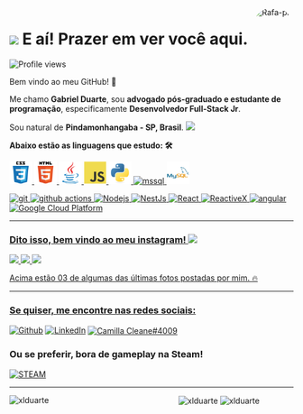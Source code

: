  <div>
  <img align="right" alt="Rafa-pic" height="150" style="border-radius:50px;" src="https://i.picasion.com/pic91/fcc02f479de2b50deeabf0c83173ce7d.gif">
</div>

<h1><img src="https://emojis.slackmojis.com/emojis/images/1531849430/4246/blob-sunglasses.gif?1531849430" width="30"/> E aí! Prazer em ver você aqui.</h1>
<p align="left"> <img src="https://komarev.com/ghpvc/?username=xlduarte&color=blue" alt="Profile views" /> </p>
<p>Bem vindo ao meu GitHub! 💬 </p>
Me chamo <b>Gabriel Duarte</b>, sou <b>advogado pós-graduado e estudante de programação</b>, especificamente <b>Desenvolvedor Full-Stack Jr</b>.
<p>Sou natural de <b>Pindamonhangaba - SP, Brasil</b>. <img src="https://cdn.pixabay.com/photo/2021/03/13/01/27/pixel-art-6090862_960_720.png" width="20"/> </p>

<p><b>Abaixo estão as linguagens que estudo: 🛠</b>
<p align="left"> <a href="https://www.w3schools.com/css/" target="_blank" rel="noreferrer"> <img src="https://raw.githubusercontent.com/devicons/devicon/master/icons/css3/css3-original-wordmark.svg" alt="css3" width="40" height="40"/> </a> <a href="https://www.w3.org/html/" target="_blank" rel="noreferrer"> <img src="https://raw.githubusercontent.com/devicons/devicon/master/icons/html5/html5-original-wordmark.svg" alt="html5" width="40" height="40"/> </a> <a href="https://www.java.com" target="_blank" rel="noreferrer"> <img src="https://raw.githubusercontent.com/devicons/devicon/master/icons/java/java-original.svg" alt="java" width="40" height="40"/> </a> <a href="https://developer.mozilla.org/en-US/docs/Web/JavaScript" target="_blank" rel="noreferrer"> <img src="https://raw.githubusercontent.com/devicons/devicon/master/icons/javascript/javascript-original.svg" alt="javascript" width="40" height="40"/> </a> <a href="https://www.python.org" target="_blank" rel="noreferrer"> <img src="https://raw.githubusercontent.com/devicons/devicon/master/icons/python/python-original.svg" alt="python" width="40" height="40"/> </a> <a href="https://www.microsoft.com/en-us/sql-server" target="_blank" rel="noreferrer"> <img src="https://www.svgrepo.com/show/303229/microsoft-sql-server-logo.svg" alt="mssql" width="40" height="40"/> </a> <a href="https://www.mysql.com/" target="_blank" rel="noreferrer"> <img src="https://raw.githubusercontent.com/devicons/devicon/master/icons/mysql/mysql-original-wordmark.svg" alt="mysql" width="40" height="40"/> </a> <a href="https://www.python.org" target="_blank" rel="noreferrer">
<p>
<img alt="git" src="https://img.shields.io/badge/-Git-F05032?style=flat-square&logo=git&logoColor=white" />
<img alt="github actions" src="https://img.shields.io/badge/-Github_Actions-2088FF?style=flat-square&logo=github-actions&logoColor=white" />
<img alt="Nodejs" src="https://img.shields.io/badge/-Nodejs-43853d?style=flat-square&logo=Node.js&logoColor=white" />
<img alt="NestJs" src="https://img.shields.io/badge/-NestJs-ea2845?style=flat-square&logo=nestjs&logoColor=white" />
<img alt="React" src="https://img.shields.io/badge/-React-45b8d8?style=flat-square&logo=react&logoColor=white" />
<img alt="ReactiveX" src="https://img.shields.io/badge/-RxJs-B7178C?style=flat-square&logo=reactivex&logoColor=white" />
<img alt="angular" src="https://img.shields.io/badge/-Angular-DD0031?style=flat-square&logo=angular&logoColor=white" />
<img alt="Google Cloud Platform" src="https://img.shields.io/badge/-Google_Cloud_Platform-1a73e8?style=flat-square&logo=google-cloud&logoColor=white" />

------------------------

</ul>
<h3>Dito isso, bem vindo ao meu instagram! <img src="https://upload.wikimedia.org/wikipedia/commons/thumb/e/e7/Instagram_logo_2016.svg/1024px-Instagram_logo_2016.svg.png" width="20"/></h3>

<p><img width="200" src="https://i.ibb.co/xXYY6YY/insta1.jpg" /> <img width="200" src="https://i.ibb.co/bBxLfY2/insta3.jpg" /> <img width="200" src="https://i.ibb.co/LQL48sF/leao.jpg" /> </p>

<p>Acima estão 03 de algumas das últimas fotos postadas por mim. 🔥

------------------------

<h3>Se quiser, me encontre nas redes sociais:</h3>
<p><a href="https://github.com/xlDuarte" target="_blank"><img alt="Github" src="https://img.shields.io/badge/GitHub-%2312100E.svg?&style=for-the-badge&logo=Github&logoColor=white" /></a>
<a href="https://www.linkedin.com/in/gabriel-reis-duarte-b48663116/" target="_blank"><img alt="LinkedIn" src="https://img.shields.io/badge/linkedin-%230077B5.svg?&style=for-the-badge&logo=linkedin&logoColor=white" /></a>
<a href="https://discord.gg/xlDuarte#0918" target="blank"><img align="center" src="https://cdn.jsdelivr.net/npm/simple-icons@3.0.1/icons/discord.svg" alt="Camilla Cleane#4009" height="30" width="40" /></a>
 
<h3><b>Ou se preferir, bora de gameplay na Steam!</b></h3> <a href="https://steamcommunity.com/id/xlDuarte" target="_blank"><img alt="STEAM" src="https://upload.wikimedia.org/wikipedia/commons/thumb/8/83/Steam_icon_logo.svg/120px-Steam_icon_logo.svg.png" width="30" /></a>
</p>

------------------------
<div>
<p><img align="left" src="https://github-readme-stats.vercel.app/api/top-langs?username=xlduarte&show_icons=true&locale=en&layout=compact" alt="xlduarte" width="300"/>
<img align="center" src="https://github-readme-stats.vercel.app/api?username=xlduarte&show_icons=true&locale=en" alt="xlduarte" width="300"/>
<img align="center" src="https://github-readme-streak-stats.herokuapp.com/?user=xlduarte&" alt="xlduarte" width="300"/>
</p>
</div>
